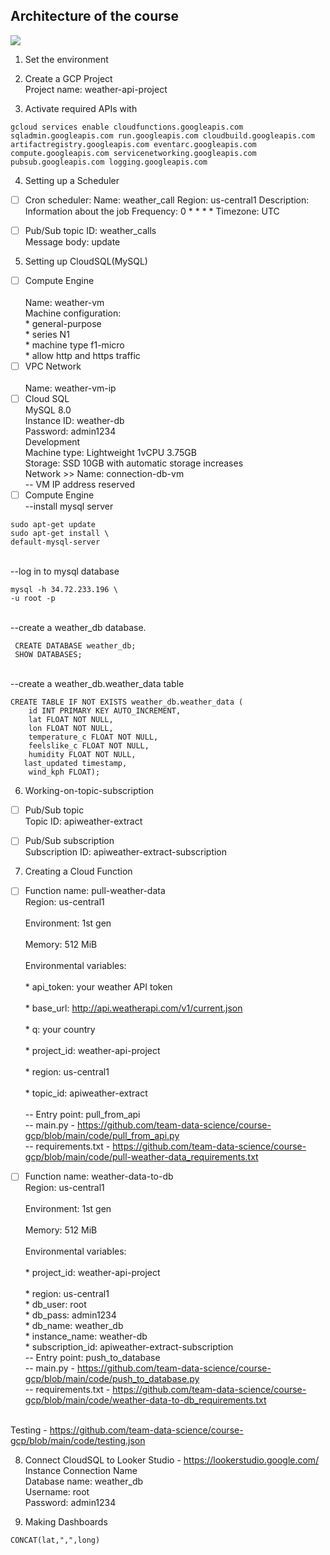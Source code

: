 ## Architecture of the course
<img src="https://github.com/team-data-science/course-gcp/blob/main/images/Architecture.png">


1. Set the environment
   
2. Create a GCP Project
<br/>Project name: weather-api-project

3. Activate required APIs with
```
gcloud services enable cloudfunctions.googleapis.com sqladmin.googleapis.com run.googleapis.com cloudbuild.googleapis.com artifactregistry.googleapis.com eventarc.googleapis.com compute.googleapis.com servicenetworking.googleapis.com pubsub.googleapis.com logging.googleapis.com
```
4. Setting up a Scheduler
- [ ] Cron scheduler:
Name: weather_call 
Region: us-central1 
Description: Information about the job 
Frequency: 0 * * * * 
Timezone: UTC 

- [ ] Pub/Sub topic ID: weather_calls
<br/>Message body: update

5. Setting up CloudSQL(MySQL)
- [ ] Compute Engine  
<br/>Name: weather-vm
<br/>Machine configuration:
<br/>* general-purpose
<br/>* series N1
<br/>* machine type f1-micro
<br/>* allow http and https traffic
 - [ ] VPC Network  
<br/>Name: weather-vm-ip
 - [ ] Cloud SQL
<br/>MySQL 8.0
<br/>Instance ID: weather-db
<br/>Password: admin1234
<br/>Development
<br/>Machine type: Lightweight 1vCPU 3.75GB
<br/>Storage: SSD 10GB with automatic storage increases
<br/>Network >> Name: connection-db-vm
<br/>-- VM IP address reserved
- [ ] Compute Engine  
--install mysql server
```
sudo apt-get update
sudo apt-get install \
default-mysql-server
```
<br/>--log in to mysql database
```
mysql -h 34.72.233.196 \
-u root -p
```
<br/>--create a weather_db database.
```
 CREATE DATABASE weather_db;
 SHOW DATABASES; 
```
<br/>--create a weather_db.weather_data table
```
CREATE TABLE IF NOT EXISTS weather_db.weather_data (
  	id INT PRIMARY KEY AUTO_INCREMENT,
  	lat FLOAT NOT NULL,
  	lon FLOAT NOT NULL,
  	temperature_c FLOAT NOT NULL,
  	feelslike_c FLOAT NOT NULL,
  	humidity FLOAT NOT NULL,
   last_updated timestamp,
  	wind_kph FLOAT);
```

6. Working-on-topic-subscription  
- [ ] Pub/Sub topic
<br/>Topic ID: apiweather-extract

- [ ] Pub/Sub subscription
<br/>Subscription ID: apiweather-extract-subscription

7. Creating a Cloud Function
- [ ] Function name: pull-weather-data
<br/>Region: us-central1  
<br/>Environment: 1st gen  
<br/>Memory: 512 MiB  
<br/>Environmental variables:  
<br/>*        api_token: your weather API token  
<br/>*        base_url: http://api.weatherapi.com/v1/current.json  
<br/>*        q: your country  
<br/>*        project_id: weather-api-project  
<br/>*        region: us-central1  
<br/>*        topic_id: apiweather-extract  
<br/>--        Entry point: pull_from_api
<br/>--        main.py - https://github.com/team-data-science/course-gcp/blob/main/code/pull_from_api.py
<br/>--        requirements.txt - https://github.com/team-data-science/course-gcp/blob/main/code/pull-weather-data_requirements.txt

- [ ] Function name: weather-data-to-db
<br/>Region: us-central1  
<br/>Environment: 1st gen  
<br/>Memory: 512 MiB  
<br/>Environmental variables:  
<br/>*       project_id: weather-api-project  
<br/>*       region: us-central1 
<br/>*       db_user: root
<br/>*       db_pass: admin1234
<br/>*       db_name: weather_db
<br/>*       instance_name: weather-db
<br/>*       subscription_id: apiweather-extract-subscription
<br/>--        Entry point: push_to_database
<br/>--        main.py - https://github.com/team-data-science/course-gcp/blob/main/code/push_to_database.py
<br/>--        requirements.txt - https://github.com/team-data-science/course-gcp/blob/main/code/weather-data-to-db_requirements.txt

<br/> Testing - https://github.com/team-data-science/course-gcp/blob/main/code/testing.json

8. Connect CloudSQL to Looker Studio - https://lookerstudio.google.com/
<br/>Instance Connection Name
<br/>Database name: weather_db
<br/>Username: root
<br/>Password: admin1234

9. Making Dashboards
```
CONCAT(lat,",",long)
```
